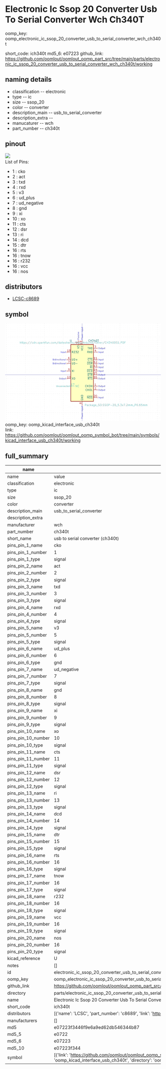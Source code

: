 # Electronic Ic Ssop 20 Converter Usb To Serial Converter Wch Ch340T
oomp_key: oomp_electronic_ic_ssop_20_converter_usb_to_serial_converter_wch_ch340t 


short_code: ich340t
md5_6: e07223
github_link: https://github.com/oomlout/oomlout_oomp_part_src/tree/main/parts/electronic_ic_ssop_20_converter_usb_to_serial_converter_wch_ch340t/working
## naming details
* classification -- electronic
* type -- ic
* size -- ssop_20
* color -- converter
* description_main -- usb_to_serial_converter
* description_extra -- 
* manucaturer -- wch
* part_number -- ch340t
## pinout
![](working_pinout_600.png)  
List of Pins:

* 1 : cko
* 2 : act
* 3 : txd
* 4 : rxd
* 5 : v3
* 6 : ud_plus
* 7 : ud_negative
* 8 : gnd
* 9 : xi
* 10 : xo
* 11 : cts
* 12 : dsr
* 13 : ri
* 14 : dcd
* 15 : dtr
* 16 : rts
* 16 : tnow
* 16 : r232
* 16 : vcc
* 16 : nos
## distributors
* [LCSC-c8689](https://lcsc.com/product-detail/c8689.html)  


## symbol

![](symbol/0/working/working_600.png)  
oomp_key: oomp_kicad_interface_usb_ch340t  
link: https://github.com/oomlout/oomlout_oomp_symbol_bot/tree/main/symbols/kicad_interface_usb_ch340t/working  


## full_summary
| name | value | 
| --- | --- | 
| name | value | 
| classification | electronic | 
| type | ic | 
| size | ssop_20 | 
| color | converter | 
| description_main | usb_to_serial_converter | 
| description_extra |  | 
| manufacturer | wch | 
| part_number | ch340t | 
| short_name | usb to serial converter (ch340t) | 
| pins_pin_1_name | cko | 
| pins_pin_1_number | 1 | 
| pins_pin_1_type | signal | 
| pins_pin_2_name | act | 
| pins_pin_2_number | 2 | 
| pins_pin_2_type | signal | 
| pins_pin_3_name | txd | 
| pins_pin_3_number | 3 | 
| pins_pin_3_type | signal | 
| pins_pin_4_name | rxd | 
| pins_pin_4_number | 4 | 
| pins_pin_4_type | signal | 
| pins_pin_5_name | v3 | 
| pins_pin_5_number | 5 | 
| pins_pin_5_type | signal | 
| pins_pin_6_name | ud_plus | 
| pins_pin_6_number | 6 | 
| pins_pin_6_type | gnd | 
| pins_pin_7_name | ud_negative | 
| pins_pin_7_number | 7 | 
| pins_pin_7_type | signal | 
| pins_pin_8_name | gnd | 
| pins_pin_8_number | 8 | 
| pins_pin_8_type | signal | 
| pins_pin_9_name | xi | 
| pins_pin_9_number | 9 | 
| pins_pin_9_type | signal | 
| pins_pin_10_name | xo | 
| pins_pin_10_number | 10 | 
| pins_pin_10_type | signal | 
| pins_pin_11_name | cts | 
| pins_pin_11_number | 11 | 
| pins_pin_11_type | signal | 
| pins_pin_12_name | dsr | 
| pins_pin_12_number | 12 | 
| pins_pin_12_type | signal | 
| pins_pin_13_name | ri | 
| pins_pin_13_number | 13 | 
| pins_pin_13_type | signal | 
| pins_pin_14_name | dcd | 
| pins_pin_14_number | 14 | 
| pins_pin_14_type | signal | 
| pins_pin_15_name | dtr | 
| pins_pin_15_number | 15 | 
| pins_pin_15_type | signal | 
| pins_pin_16_name | rts | 
| pins_pin_16_number | 16 | 
| pins_pin_16_type | signal | 
| pins_pin_17_name | tnow | 
| pins_pin_17_number | 16 | 
| pins_pin_17_type | signal | 
| pins_pin_18_name | r232 | 
| pins_pin_18_number | 16 | 
| pins_pin_18_type | signal | 
| pins_pin_19_name | vcc | 
| pins_pin_19_number | 16 | 
| pins_pin_19_type | signal | 
| pins_pin_20_name | nos | 
| pins_pin_20_number | 16 | 
| pins_pin_20_type | signal | 
| kicad_reference | U | 
| notes | [] | 
| id | electronic_ic_ssop_20_converter_usb_to_serial_converter_wch_ch340t | 
| oomp_key | oomp_electronic_ic_ssop_20_converter_usb_to_serial_converter_wch_ch340t | 
| github_link | https://github.com/oomlout/oomlout_oomp_part_src/tree/main/parts/electronic_ic_ssop_20_converter_usb_to_serial_converter_wch_ch340t/working | 
| directory | parts/electronic_ic_ssop_20_converter_usb_to_serial_converter_wch_ch340t | 
| name | Electronic Ic Ssop 20 Converter Usb To Serial Converter Wch Ch340T | 
| short_code | ich340t | 
| distributors | [{'name': 'LCSC', 'part_number': 'c8689', 'link': 'https://lcsc.com/product-detail/c8689.html', 'id': 'distributor_lcsc'}] | 
| manufacturers | [] | 
| md5 | e07223f3446f9e6a9ed62db546344b87 | 
| md5_5 | e0722 | 
| md5_6 | e07223 | 
| md5_10 | e07223f344 | 
| symbol | [{'link': 'https://github.com/oomlout/oomlout_oomp_symbol_bot/tree/main/symbols/kicad_interface_usb_ch340t', 'oomp_key': 'oomp_kicad_interface_usb_ch340t', 'directory': 'oomlout_oomp_symbol_bot/symbols/kicad_interface_usb_ch340t//working/working.kicad_sym'}] | 
